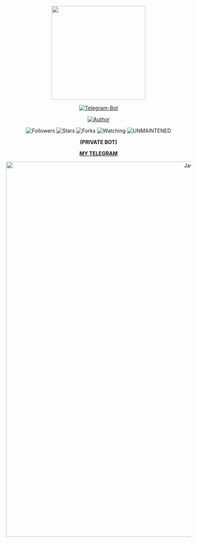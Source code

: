 <p align="center">
<img src="https://avatars0.githubusercontent.com/u/71875420?s=400&u=5c417305130d96788de7e5add2627c32c236cfd9&v=4" width="256" height="256"/>
</p>

<p align="center">
<a href="#"><img title="Telegram-Bot" src="https://img.shields.io/badge/Telegram%20Bot-blue?colorA=%23ff0000&colorB=00BFFF&style=for-the-badge"></a>
</p>

<p align="center">
<a href="https://github.com/MrHecka"><img title="Author" src="https://img.shields.io/badge/Author-MrHecka-darkblue.svg?style=for-the-badge&logo=github"></a>
</p>

<p align="center">
<img title="Followers" src="https://img.shields.io/github/followers/MrHecka?color=lightblue&style=flat-square">
<img title="Stars" src="https://img.shields.io/github/stars/MrHecka/whatsapp-bot?color=red&style=flat-square">
<img title="Forks" src="https://img.shields.io/github/forks/MrHecka/whatsapp-bot?color=red&style=flat-square">
<img title="Watching" src="https://img.shields.io/github/watchers/MrHecka/whatsapp-bot?label=Watchers&color=blue&style=flat-square">
<img title="UNMAINTENED" src="https://img.shields.io/badge/UNMAINTENED-YES-blue.svg"
</p>
 
<p align="center">
<b>(PRIVATE BOT)</b>
</p>

<p align="center">
<a href="https://telegram.me/MrHecka"><b>MY TELEGRAM</b></a>
</p>

<p align="center">
<img title="Javascript" width="1024" height="1024" src="https://upload.wikimedia.org/wikipedia/commons/thumb/d/d9/Node.js_logo.svg/1920px-Node.js_logo.svg.png">
 </p>
